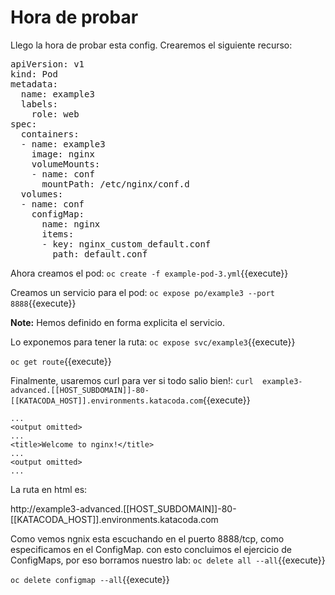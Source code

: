 # Hora de probar
Llego la hora de probar esta config. Crearemos el siguiente recurso:

<pre class="file" data-filename="example-pod-3.yml" data-target="replace">
apiVersion: v1
kind: Pod
metadata:
  name: example3
  labels:
    role: web
spec:
  containers:
  - name: example3
    image: nginx
    volumeMounts:
    - name: conf
      mountPath: /etc/nginx/conf.d
  volumes:
  - name: conf
    configMap:
      name: nginx
      items:
      - key: nginx_custom_default.conf
        path: default.conf
</pre>


Ahora creamos el pod:
`oc create -f example-pod-3.yml`{{execute}}

Creamos un servicio para el pod:
`oc expose po/example3 --port 8888`{{execute}}


**Note:** Hemos definido en forma explicita el servicio.

Lo exponemos para tener la ruta:
`oc expose svc/example3`{{execute}}

`oc get route`{{execute}}

Finalmente, usaremos curl para ver si todo salio bien!:
`curl  example3-advanced.[[HOST_SUBDOMAIN]]-80-[[KATACODA_HOST]].environments.katacoda.com`{{execute}}

```
...
<output omitted>
...
<title>Welcome to nginx!</title>
...
<output omitted>
...
```

La ruta en html es:

http://example3-advanced.[[HOST_SUBDOMAIN]]-80-[[KATACODA_HOST]].environments.katacoda.com

Como vemos ngnix esta escuchando  en el  puerto 8888/tcp, como especificamos en el ConfigMap. con esto concluimos el ejercicio de  ConfigMaps, por eso borramos nuestro lab:
`oc delete all --all`{{execute}}

`oc delete configmap --all`{{execute}}

